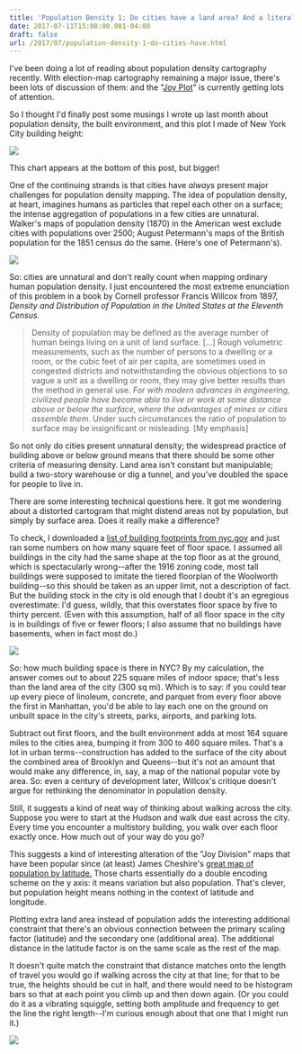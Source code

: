 ```yaml
---
title: 'Population Density 1: Do cities have a land area? And a literal use of the Joy Division map'
date: 2017-07-11T15:08:00.001-04:00
draft: false
url: /2017/07/population-density-1-do-cities-have.html
---
```


I've been doing a lot of reading about population density cartography recently. With election-map cartography remaining a major issue, there's been lots of discussion of them: and the "[Joy Plot](https://eagereyes.org/blog/2017/joy-plots)" is currently getting lots of attention.  
  
So I thought I'd finally post some musings I wrote up last month about population density, the built environment, and this plot I made of New York City building height:  
  

[![](https://1.bp.blogspot.com/-AU15LvbEVIU/WWUhm27E_8I/AAAAAAAAI9w/bXCsDeKw9SMjfwJhpWITFRo9KhMZhqwlACEwYBhgL/s320/Land.png)](https://1.bp.blogspot.com/-AU15LvbEVIU/WWUhm27E_8I/AAAAAAAAI9w/bXCsDeKw9SMjfwJhpWITFRo9KhMZhqwlACEwYBhgL/s1600/Land.png)

This chart appears at the bottom of this post, but bigger!

  
  
  
  
One of the continuing strands is that cities have _always_ present major challenges for population density mapping. The idea of population density, at heart, imagines humans as particles that repel each other on a surface; the intense aggregation of populations in a few cities are unnatural. Walker's maps of population density (1870) in the American west exclude cities with populations over 2500; August Petermann's maps of the British population for the 1851 census do the same. (Here's one of Petermann's).  
  

[![](https://4.bp.blogspot.com/-Xm_KP_Iowqc/WQOB3rLvqrI/AAAAAAAAIW0/EkCjJGfCtPsRKpBQKCUQpupyyvE6sMqCgCLcB/s320/aav0001-C15-157-Population-of-the-British-Isles-1849-Compressed.jpg)](https://4.bp.blogspot.com/-Xm_KP_Iowqc/WQOB3rLvqrI/AAAAAAAAIW0/EkCjJGfCtPsRKpBQKCUQpupyyvE6sMqCgCLcB/s1600/aav0001-C15-157-Population-of-the-British-Isles-1849-Compressed.jpg)

  
  
  
So: cities are unnatural and don't really count when mapping ordinary human population density. I just encountered the most extreme enunciation of this problem in a book by Cornell professor Francis Willcox from 1897, _Density and Distribution of Population in the United States at the Eleventh Census._  
  

> Density of population may be defined as the average number of human beings living on a unit of land surface. \[...\] Rough volumetric measurements, such as the number of persons to a dwelling or a room, or the cubic feet of air per capita, are sometimes used in congested districts and notwithstanding the obvious objections to so vague a unit as a dwelling or room, they may give better results than the method in general use. _For with modern advances in engineering, civilized people have become able to live or work at some distance above or below the surface, where the advantages of mines or cities assemble them_. Under such circumstances the ratio of population to surface may be insignificant or misleading. \[My emphasis\]

  
So not only do cities present unnatural density; the widespread practice of building above or below ground means that there should be some other criteria of measuring density. Land area isn't constant but manipulable; build a two-story warehouse or dig a tunnel, and you've doubled the space for people to live in.  
  
There are some interesting technical questions here. It got me wondering about a distorted cartogram that might distend areas not by population, but simply by surface area. Does it really make a difference?  
  
To check, I downloaded a [list of building footprints from nyc.gov](https://data.cityofnewyork.us/Housing-Development/Building-Footprints/nqwf-w8eh) and just ran some numbers on how many square feet of floor space. I assumed all buildings in the city had the same shape at the top floor as at the ground, which is spectacularly wrong--after the 1916 zoning code, most tall buildings were supposed to imitate the tiered floorplan of the Woolworth building--so this should be taken as an upper limit, not a description of fact. But the building stock in the city is old enough that I doubt it's an egregious overestimate: I'd guess, wildly, that this overstates floor space by five to thirty percent. (Even with this assumption, half of all floor space in the city is in buildings of five or fewer floors; I also assume that no buildings have basements, when in fact most do.)  
  

[![](https://2.bp.blogspot.com/-XG2JmRK3ESY/TvxfVonUn2I/AAAAAAAAAw8/pMCeBQ55oEI/s1600/Woolworth+Building.jpg)](http://2.bp.blogspot.com/-XG2JmRK3ESY/TvxfVonUn2I/AAAAAAAAAw8/pMCeBQ55oEI/s1600/Woolworth+Building.jpg)

  
So: how much building space is there in NYC? By my calculation, the answer comes out to about 225 square miles of indoor space; that's less than the land area of the city (300 sq mi). Which is to say: if you could tear up every piece of linoleum, concrete, and parquet from every floor above the first in Manhattan, you'd be able to lay each one on the ground on unbuilt space in the city's streets, parks, airports, and parking lots.  
  
Subtract out first floors, and the built environment adds at most 164 square miles to the cities area, bumping it from 300 to 460 square miles. That's a lot in urban terms--construction has added to the surface of the city about the combined area of Brooklyn and Queens--but it's not an amount that would make any difference, in, say, a map of the national popular vote by area. So: even a century of development later, Willcox's critique doesn't argue for rethinking the denominator in population density.  
  
Still, it suggests a kind of neat way of thinking about walking across the city. Suppose you were to start at the Hudson and walk due east across the city. Every time you encounter a multistory building, you walk over each floor exactly once. How much out of your way do you go?  
  
  
  
  
  
This suggests a kind of interesting alteration of the "Joy Division" maps that have been popular since (at least) James Cheshire's [great map of population by latitude.](http://spatial.ly/2014/08/population-lines/) Those charts essentially do a double encoding scheme on the y axis: it means variation but also population. That's clever, but population height means nothing in the context of latitude and longitude.  
  
  
Plotting extra land area instead of population adds the interesting additional constraint that there's an obvious connection between the primary scaling factor (latitude) and the secondary one (additional area). The additional distance in the latitude factor is on the same scale as the rest of the map.  
  
It doesn't quite match the constraint that distance matches onto the length of travel you would go if walking across the city at that line; for that to be true, the heights should be cut in half, and there would need to be histogram bars so that at each point you climb up and then down again. (Or you could do it as a vibrating squiggle, setting both amplitude and frequency to get the line the right length--I'm curious enough about that one that I might run it.)  
  

[![](https://4.bp.blogspot.com/-AU15LvbEVIU/WWUhm27E_8I/AAAAAAAAI9w/ThAvuzjdf0IiIDTOYy5g3uQoaFheQ2SzwCLcBGAs/s640/Land.png)](https://4.bp.blogspot.com/-AU15LvbEVIU/WWUhm27E_8I/AAAAAAAAI9w/ThAvuzjdf0IiIDTOYy5g3uQoaFheQ2SzwCLcBGAs/s1600/Land.png)